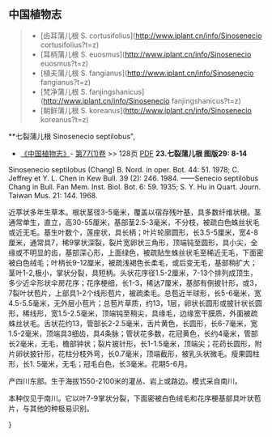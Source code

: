 

## 中国植物志

> * [齿耳蒲儿根  S.  cortusifolius](http://www.iplant.cn/info/Sinosenecio cortusifolius?t=z)
> * [耳柄蒲儿根  S.  euosmus](http://www.iplant.cn/info/Sinosenecio euosmus?t=z)
> * [植夫蒲儿根  S.  fangianus](http://www.iplant.cn/info/Sinosenecio fangianus?t=z)
> * [梵净蒲儿根  S.  fanjingshanicus](http://www.iplant.cn/info/Sinosenecio fanjingshanicus?t=z)
> * [朝鲜蒲儿根  S.  koreanus](http://www.iplant.cn/info/Sinosenecio koreanus?t=z)


**七裂蒲儿根 Sinosenecio septilobus",


* [《中国植物志》](http://www.iplant.cn/frps)- [第77(1)卷](http://www.iplant.cn/frps/vol/77(1)) >> 128页 [PDF](http://www.iplant.cn/frps/pdf/77(1)/128.PDF)
**23.七裂蒲儿根 图版29: 8-14**

Sinosenecio septilobus (Chang) B. Nord. in oper. Bot. 44: 51. 1978; C. Jeffrey et Y. L. Chen in Kew Bull. 39 (2): 246. 1984. ——Senecio septilobus Chang in Bull. Fan Mem. Inst. Biol. Bot. 6: 59. 1935; S. Y. Hu in Quart. Journ. Taiwan Mus. 21: 144. 1968.

近葶状多年生草本。根状茎径3-5毫米，覆盖以宿存残叶基，具多数纤维状根。茎通常单生，直立，高30-55厘米，基部茎2.5-3毫米，不分枝，被疏白色蛛丝状毛或近无毛。基生叶数个，莲座状，具长柄；叶片轮廓圆形，长3.5-5厘米，宽4-8厘米，通常具7，稀9掌状深裂，裂片宽卵状三角形，顶端钝至圆形，具小尖，全缘或不明显的齿，基部深心形，上面绿色，被疏贴生蛛丝状毛至稀近无毛，下面密被白色绒毛；叶柄长9-12厘米，被疏浅褐色长柔毛，或后变无毛，基部稍扩大；茎叶1-2,极小，掌状分裂，具短柄。头状花序径1.5-2厘米，7-13个排列成顶生，多少近伞形状伞房花序；花序梗细，长1-3，稀达7厘米，基部有倒披针形，或3，7裂叶状苞片，上部具1-2个线形苞片，被疏柔毛。总苞近半球形，长5-6毫米，宽4.5-5.5毫米，无外层小苞片；总苞片草质，约13，1层，卵状长圆形或披针状长圆形，稀线形，宽1.5-2.5毫米，顶端钝至稍尖，具缘毛，边缘宽干膜质，外面被疏蛛丝状毛。舌状花约13，管部长2-2.5毫米，舌片黄色，长圆形，长6-7毫米，宽1.5-2毫米，顶端具3细齿，具4条脉；管状花多数，花冠黄色，长约4毫米，管部长2毫米，无毛，檐部钟状；裂片披针形，长1-1.5毫米，顶端尖；花药长圆形，附片卵状披针形，花柱分枝外弯，长0.7毫米，顶端截形，被乳头状微毛。瘦果圆柱形，长1. 5毫米，无毛；冠毛白色，长3毫米。花期5-6月。

产四川东部。生于海拔1550-2100米的灌丛、岩上或路边。模式采自南川。

本种仅见于南川。它以叶7-9掌状分裂，下面密被白色绒毛和花序梗基部具叶状苞片，与其他的种极易识别。

}